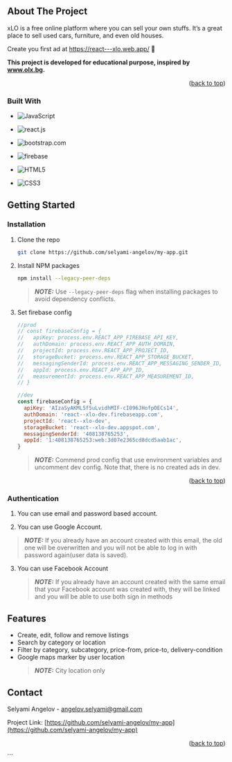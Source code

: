 ## About The Project

xLO is a free online platform where you can sell your own stuffs. It’s a great place to sell used cars, furniture, and even old houses.

Create you first ad at https://react---xlo.web.app/ :partying_face:

**This project is developed for educational purpose, inspired by www.olx.bg.**

<p align="right">(<a href="#readme-top">back to top</a>)</p>

### Built With

- ![JavaScript](https://img.shields.io/badge/javascript-%23323330.svg?style=for-the-badge&logo=javascript&logoColor=%23F7DF1E)
- ![react.js](https://img.shields.io/badge/React-20232A?style=for-the-badge&logo=react&logoColor=61DAFB)
- ![bootstrap.com](https://img.shields.io/badge/Bootstrap-563D7C?style=for-the-badge&logo=bootstrap&logoColor=white)
- ![firebase](https://img.shields.io/badge/firebase-%23039BE5.svg?style=for-the-badge&logo=firebase)

- ![HTML5](https://img.shields.io/badge/html5-%23E34F26.svg?style=for-the-badge&logo=html5&logoColor=white)

- ![CSS3](https://img.shields.io/badge/css3-%231572B6.svg?style=for-the-badge&logo=css3&logoColor=white)

## Getting Started

### Installation

1. Clone the repo
   ```sh
   git clone https://github.com/selyami-angelov/my-app.git
   ```
2. Install NPM packages

   ```sh
   npm install --legacy-peer-deps
   ```

   > **_NOTE:_** Use `--legacy-peer-deps` flag when installing packages to avoid dependency conflicts.

3. Set firebase config

   ```js
   //prod
   // const firebaseConfig = {
   //   apiKey: process.env.REACT_APP_FIREBASE_API_KEY,
   //   authDomain: process.env.REACT_APP_AUTH_DOMAIN,
   //   projectId: process.env.REACT_APP_PROJECT_ID,
   //   storageBucket: process.env.REACT_APP_STORAGE_BUCKET,
   //   messagingSenderId: process.env.REACT_APP_MESSAGING_SENDER_ID,
   //   appId: process.env.REACT_APP_APP_ID,
   //   measurementId: process.env.REACT_APP_MEASUREMENT_ID,
   // }

   //dev
   const firebaseConfig = {
     apiKey: 'AIzaSyAKML5f5uLvidhMIF-cI096JHofpOECs14',
     authDomain: 'react--xlo-dev.firebaseapp.com',
     projectId: 'react--xlo-dev',
     storageBucket: 'react--xlo-dev.appspot.com',
     messagingSenderId: '408138765253',
     appId: '1:408138765253:web:3d07e2365cd8dcd5aab1ac',
   }
   ```

   > **_NOTE:_** Commend prod config that use environment variables and uncomment dev config. Note that, there is no created ads in dev.

<p align="right">(<a href="#readme-top">back to top</a>)</p>

### Authentication

1. You can use email and password based account.

2. You can use Google Account.

> **_NOTE:_** If you already have an account created with this email, the old one will be overwritten and you will not be able to log in with password again(user data is saved).

3. You can use Facebook Account
   > **_NOTE:_** If you already have an account created with the same email that your Facebook account was created with, they will be linked and you will be able to use both sign in methods

## Features

- Create, edit, follow and remove listings
- Search by category or location
- Filter by category, subcategory, price-from, price-to, delivery-condition
- Google maps marker by user location
  > **_NOTE:_** City location only

## Contact

Selyami Angelov - angelov.selyami@gmail.com

Project Link: [https://github.com/selyami-angelov/my-app](https://github.com/selyami-angelov/my-app)

<p align="right">(<a href="#readme-top">back to top</a>)</p>
```
